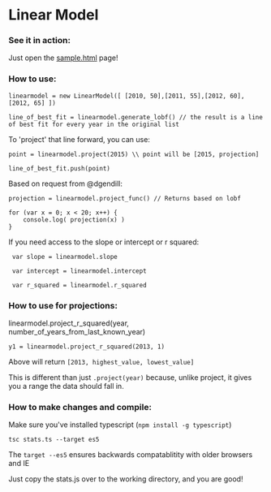 # Linear Model

### See it in action:
Just open the [sample.html](sample.html) page!

### How to use:

    linearmodel = new LinearModel([ [2010, 50],[2011, 55],[2012, 60],[2012, 65] ])

    line_of_best_fit = linearmodel.generate_lobf() // the result is a line of best fit for every year in the original list

To 'project' that line forward, you can use:

    point = linearmodel.project(2015) \\ point will be [2015, projection]

    line_of_best_fit.push(point)

Based on request from @dgendill:

    projection = linearmodel.project_func() // Returns based on lobf

    for (var x = 0; x < 20; x++) {
        console.log( projection(x) )
    }


If you need access to the slope or intercept or r squared:

` var slope = linearmodel.slope`

` var intercept = linearmodel.intercept`

` var r_squared = linearmodel.r_squared`

### How to use for projections:

linearmodel.project_r_squared(year, number_of_years_from_last_known_year)

`y1 = linearmodel.project_r_squared(2013, 1)`

Above will return `[2013, highest_value, lowest_value]`

This is different than just `.project(year)` because, unlike project, it gives you a range the 
data should fall in.

### How to make changes and compile:

Make sure you've installed typescript (`npm install -g typescript`)

`tsc stats.ts --target es5`

The `target --es5` ensures backwards compatablitity with older browsers and IE

Just copy the stats.js over to the working directory, and you are good!